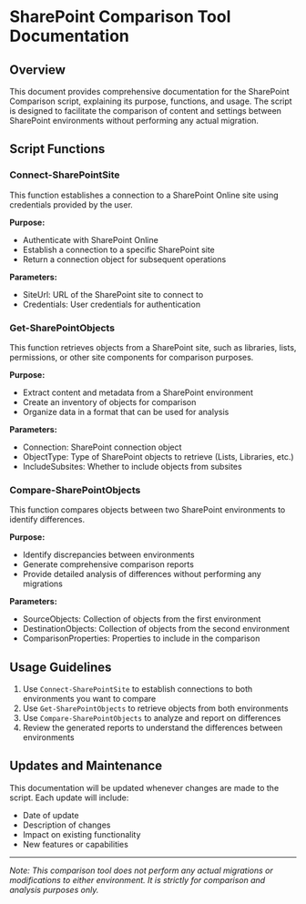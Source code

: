 # SharePoint Comparison Tool Documentation

## Overview

This document provides comprehensive documentation for the SharePoint Comparison script, explaining its purpose, functions, and usage. The script is designed to facilitate the comparison of content and settings between SharePoint environments without performing any actual migration.

## Script Functions

### Connect-SharePointSite

This function establishes a connection to a SharePoint Online site using credentials provided by the user.

**Purpose:**
- Authenticate with SharePoint Online
- Establish a connection to a specific SharePoint site
- Return a connection object for subsequent operations

**Parameters:**
- SiteUrl: URL of the SharePoint site to connect to
- Credentials: User credentials for authentication

### Get-SharePointObjects

This function retrieves objects from a SharePoint site, such as libraries, lists, permissions, or other site components for comparison purposes.

**Purpose:**
- Extract content and metadata from a SharePoint environment
- Create an inventory of objects for comparison
- Organize data in a format that can be used for analysis

**Parameters:**
- Connection: SharePoint connection object
- ObjectType: Type of SharePoint objects to retrieve (Lists, Libraries, etc.)
- IncludeSubsites: Whether to include objects from subsites

### Compare-SharePointObjects

This function compares objects between two SharePoint environments to identify differences.

**Purpose:**
- Identify discrepancies between environments
- Generate comprehensive comparison reports
- Provide detailed analysis of differences without performing any migrations

**Parameters:**
- SourceObjects: Collection of objects from the first environment
- DestinationObjects: Collection of objects from the second environment
- ComparisonProperties: Properties to include in the comparison

## Usage Guidelines

1. Use `Connect-SharePointSite` to establish connections to both environments you want to compare
2. Use `Get-SharePointObjects` to retrieve objects from both environments
3. Use `Compare-SharePointObjects` to analyze and report on differences
4. Review the generated reports to understand the differences between environments

## Updates and Maintenance

This documentation will be updated whenever changes are made to the script. Each update will include:

- Date of update
- Description of changes
- Impact on existing functionality
- New features or capabilities

---

*Note: This comparison tool does not perform any actual migrations or modifications to either environment. It is strictly for comparison and analysis purposes only.* 